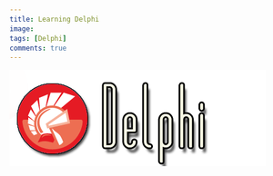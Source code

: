 ```yaml
---
title: Learning Delphi
image: 
tags: [Delphi]
comments: true
---
```


<div>
	<img align="middle" src="/images/site_logo2.png" >
</div>




